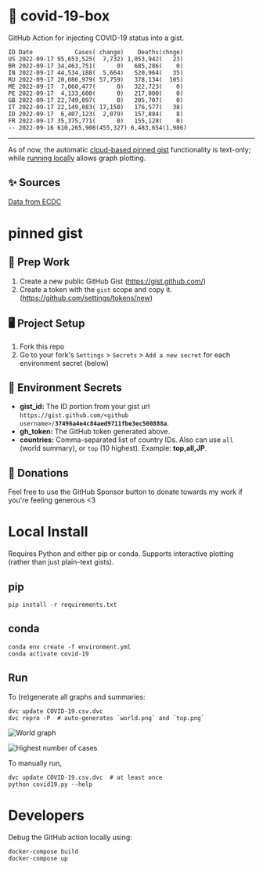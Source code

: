 # 🏥 covid-19-box

GitHub Action for injecting COVID-19 status into a gist.

```
ID Date            Cases( change)    Deaths(chnge)
US 2022-09-17 95,653,525(  7,732) 1,053,942(   23)
BR 2022-09-17 34,463,751(      0)   685,286(    0)
IN 2022-09-17 44,534,188(  5,664)   520,964(   35)
RU 2022-09-17 20,086,979( 57,759)   378,134(  105)
ME 2022-09-17  7,060,477(      0)   322,723(    0)
PE 2022-09-17  4,133,600(      0)   217,000(    0)
GB 2022-09-17 22,749,097(      0)   205,707(    0)
IT 2022-09-17 22,149,083( 17,150)   176,577(   38)
ID 2022-09-17  6,407,123(  2,079)   157,884(    8)
FR 2022-09-17 35,375,771(      0)   155,128(    0)
-- 2022-09-16 610,265,908(455,327) 6,483,654(1,986)
```

---

As of now, the automatic [cloud-based pinned gist](#pinned-gist) functionality is text-only;
while [running locally](#local-install) allows graph plotting.

## ✨ Sources

[Data from ECDC](https://www.ecdc.europa.eu/en/publications-data/download-todays-data-geographic-distribution-covid-19-cases-worldwide)

# pinned gist

## 🎒 Prep Work
1. Create a new public GitHub Gist (https://gist.github.com/)
1. Create a token with the `gist` scope and copy it. (https://github.com/settings/tokens/new)

## 🖥 Project Setup
1. Fork this repo
1. Go to your fork's `Settings` > `Secrets` > `Add a new secret` for each environment secret (below)

## 🤫 Environment Secrets
- **gist_id:** The ID portion from your gist url `https://gist.github.com/<github username>/`**`37496a4e4c84aed9711fbe3ec560888a`**.
- **gh_token:** The GitHub token generated above.
- **countries:** Comma-separated list of country IDs. Also can use `all` (world summary), or `top` (10 highest). Example: **top,all,JP**.

## 💸 Donations

Feel free to use the GitHub Sponsor button to donate towards my work if you're feeling generous <3

# Local Install

Requires Python and either pip or conda. Supports interactive plotting (rather than just plain-text gists).

## pip

```
pip install -r requirements.txt
```

## conda

```
conda env create -f environment.yml
conda activate covid-19
```

## Run

To (re)generate all graphs and summaries:

```
dvc update COVID-19.csv.dvc
dvc repro -P  # auto-generates `world.png` and `top.png`
```

![World graph](world.png)

![Highest number of cases](top.png)

To manually run,

```
dvc update COVID-19.csv.dvc  # at least once
python covid19.py --help
```

# Developers

Debug the GitHub action locally using:

```
docker-compose build
docker-compose up
```

